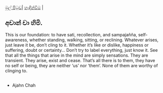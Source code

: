 [මුල් පිටුව](../index.md)| [හැඳින්වීම](../හැඳින්වීම.md) |

## අචාන් චා හිමි.

This is our foundation: to have sati, recollection, and sampajañña, self-awareness, whether standing, walking, sitting, or reclining. Whatever arises, just leave it be, don’t cling to it. Whether it’s like or dislike, happiness or suffering, doubt or certainty... Don’t try to label everything, just know it. See that all the things that arise in the mind are simply sensations. They are transient. They arise, exist and cease. That’s all there is to them, they have no self or being, they are neither ‘us’ nor ‘them’. None of them are worthy of clinging to.<br>
<br>
- Ajahn Chah</div>
